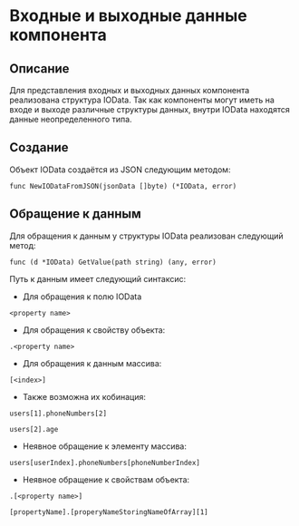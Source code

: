 # Входные и выходные данные компонента

## Описание

Для представления входных и выходных данных компонента реализована структура IOData.
Так как компоненты могут иметь на входе и выходе различные структуры данных, внутри 
IOData находятся данные неопределенного типа.


## Создание 

Объект IOData создаётся из JSON следующим методом:

```golang
func NewIODataFromJSON(jsonData []byte) (*IOData, error) 
```

## Обращение к данным

Для обращения к данным у структуры IOData реализован следующий метод:

```golang
func (d *IOData) GetValue(path string) (any, error)
```

Путь к данным имеет следующий синтаксис:


- Для обращения к полю IOData
```
<property name>
```

- Для обращения к свойству объекта:
```
.<property name>
```

- Для обращения к данным массива:
```
[<index>]
```

- Также возможна их кобинация:

```
users[1].phoneNumbers[2]
```
```
users[2].age
```

- Неявное обращение к элементу массива:
```
users[userIndex].phoneNumbers[phoneNumberIndex]
```

- Неявное обращение к свойствам объекта:
```
.[<property name>]
```
```
[propertyName].[properyNameStoringNameOfArray][1]
```

